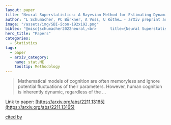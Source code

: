 ```yaml
---
layout: paper
title: "Neural Superstatistics: A Bayesian Method for Estimating Dynamic Models of Cognition"
author: "L Schumacher, PC Bürkner, A Voss, U Köthe… - arXiv preprint arXiv …, 2022 - arxiv.org"
image: "/assets/img/SBI-icon-192x192.png"
bibtex: "@misc{schumacher2022neural,<br>      title={Neural Superstatistics: A Bayesian Method for Estimating Dynamic Models of Cognition}, <br>      author={Lukas Schumacher and Paul-Christian Bürkner and Andreas Voss and Ullrich Köthe and Stefan T. Radev},<br>      year={2022},<br>      eprint={2211.13165},<br>      archivePrefix={arXiv},<br>      primaryClass={stat.ME}<br>}"
hero_title: "Papers"
categories:
  - Statistics
tags:
  - paper
  - arxiv_category:
    name: stat.ME
    tooltip: Methodology
---
```

>Mathematical models of cognition are often memoryless and ignore potential fluctuations of their parameters. However, human cognition is inherently dynamic, regardless of the …

Link to paper: [https://arxiv.org/abs/2211.13165](https://arxiv.org/abs/2211.13165)

[cited by](https://scholar.google.com/scholar?cites=10015730611961081314&as_sdt=2005&sciodt=0,5&hl=en&num=20)
